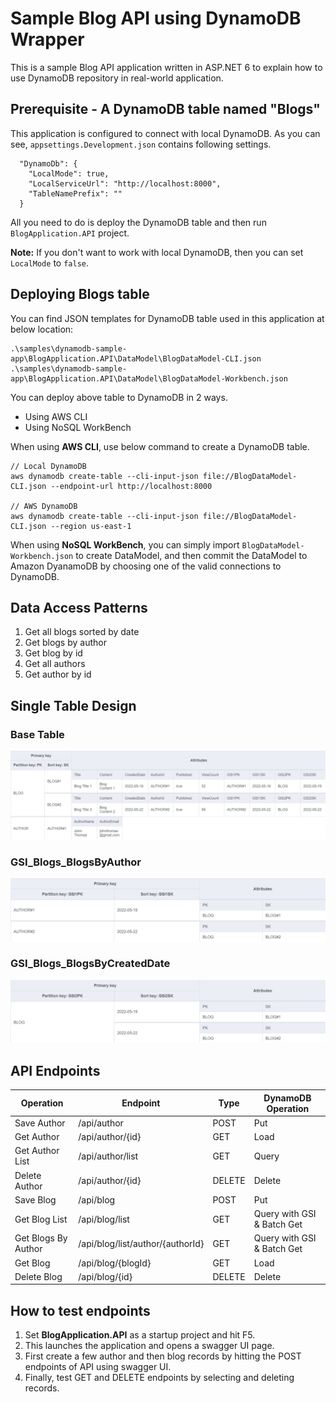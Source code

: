 # Sample Blog API using DynamoDB Wrapper

This is a sample Blog API application written in ASP.NET 6 to explain how to use DynamoDB repository in real-world application.


## Prerequisite - A DynamoDB table named "Blogs"
This application is configured to connect with local DynamoDB. As you can see, `appsettings.Development.json` contains following settings.
```
  "DynamoDb": {
    "LocalMode": true,
    "LocalServiceUrl": "http://localhost:8000",
    "TableNamePrefix": ""
  }
```
All you need to do is deploy the DynamoDB table and then run `BlogApplication.API` project.

**Note:** If you don't want to work with local DynamoDB, then you can set `LocalMode` to `false`.

## Deploying Blogs table
You can find JSON templates for DynamoDB table used in this application at below location:
```
.\samples\dynamodb-sample-app\BlogApplication.API\DataModel\BlogDataModel-CLI.json
.\samples\dynamodb-sample-app\BlogApplication.API\DataModel\BlogDataModel-Workbench.json
```
You can deploy above table to DynamoDB in 2 ways.
- Using AWS CLI
- Using NoSQL WorkBench

When using **AWS CLI**, use below command to create a DynamoDB table.
```
// Local DynamoDB
aws dynamodb create-table --cli-input-json file://BlogDataModel-CLI.json --endpoint-url http://localhost:8000

// AWS DynamoDB
aws dynamodb create-table --cli-input-json file://BlogDataModel-CLI.json --region us-east-1
```

When using **NoSQL WorkBench**, you can simply import `BlogDataModel-Workbench.json` to create DataModel, and then commit the DataModel to Amazon DyanamoDB by choosing one of the valid connections to DynamoDB.


## Data Access Patterns
1. Get all blogs sorted by date
2. Get blogs by author
3. Get blog by id
4. Get all authors
5. Get author by id

## Single Table Design
### Base Table
![Image](BlogApplication.API/DataModel/AggregateViews/Blogs.png)

### GSI_Blogs_BlogsByAuthor
![Image](BlogApplication.API/DataModel/AggregateViews/GSI_Blogs_BlogsByAuthor.png)

### GSI_Blogs_BlogsByCreatedDate
![Image](BlogApplication.API/DataModel/AggregateViews/GSI_Blogs_BlogsByCreatedDate.png)


## API Endpoints
| Operation      | Endpoint | Type | DynamoDB Operation|
| ----------- | ----------- | ----------- | ----------- |
| Save Author | /api/author | POST | Put |
| Get Author | /api/author/\{id} | GET | Load|
| Get Author List | /api/author/list | GET | Query |
| Delete Author | /api/author/\{id} | DELETE | Delete |
| Save Blog | /api/blog | POST| Put |
| Get Blog List | /api/blog/list | GET| Query with GSI & Batch Get |
| Get Blogs By Author | /api/blog/list/author/\{authorId} | GET| Query with GSI & Batch Get |
| Get Blog | /api/blog/\{blogId} | GET| Load |
| Delete Blog | /api/blog/\{id} | DELETE| Delete |

## How to test endpoints
1. Set **BlogApplication.API** as a startup project and hit F5.
2. This launches the application and opens a swagger UI page.
3. First create a few author and then blog records by hitting the POST endpoints of API using swagger UI.
4. Finally, test GET and DELETE endpoints by selecting and deleting records.
